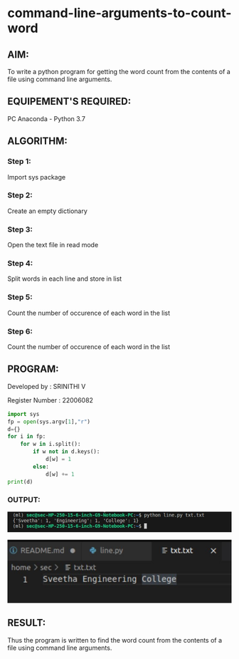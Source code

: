 # command-line-arguments-to-count-word
## AIM:
To write a python program for getting the word count from the contents of a file using command line arguments.
## EQUIPEMENT'S REQUIRED: 
PC
Anaconda - Python 3.7
## ALGORITHM: 
### Step 1: 
Import sys package

### Step 2: 
 Create an empty dictionary

### Step 3: 
Open the text file in read mode

### Step 4:  
Split words in each line and store in list

### Step 5: 
Count the number of occurence of each word in the list

### Step 6: 
Count the number of occurence of each word in the list

## PROGRAM:

Developed by : SRINITHI V

Register Number : 22006082

```py
import sys
fp = open(sys.argv[1],"r")
d={}
for i in fp:
    for w in i.split():
        if w not in d.keys():
            d[w] = 1
        else:
            d[w] += 1
print(d)
```

### OUTPUT:

![](./o1.jpg)

![](./o2.jpg)

## RESULT:
Thus the program is written to find the word count from the contents of a file using command line arguments.
